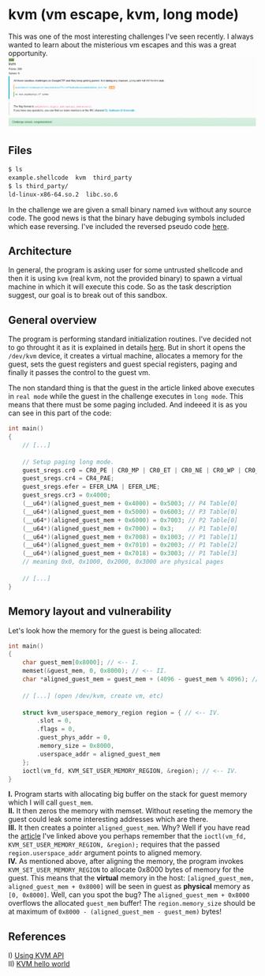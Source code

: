 # kvm (vm escape, kvm, long mode)
This was one of the most interesting challenges I've seen recently. I always wanted to learn about the misterious vm escapes and this was a great opportunity.
![](img/task.png)

## Files
```bash
$ ls
example.shellcode  kvm  third_party
$ ls third_party/
ld-linux-x86-64.so.2  libc.so.6
```

In the challenge we are given a small binary named `kvm` without any source code. The good news is that the binary have debuging symbols included which ease reversing. I've included the reversed pseudo code [here](kvm_source.c).

## Architecture
In general, the program is asking user for some untrusted shellcode and then it is using `kvm` (real kvm, not the provided binary) to spawn a virtual machine in which it will execute this code. So as the task description suggest, our goal is to break out of this sandbox.

## General overview
The program is performing standard initialization routines. I've decided not to go throught it as it is explained in details [here](https://lwn.net/Articles/658511/). But in short it opens the `/dev/kvm` device, it creates a virtual machine, allocates a memory for the guest, sets the guest registers and guest special registers, paging and finally it passes the control to the guest vm.

The non standard thing is that the guest in the article linked above executes in `real mode` while the guest in the challenge executes in `long mode`. This means that there must be some paging included. And indeeed it is as you can see in this part of the code:

```c
int main()
{
    // [...]

    // Setup paging long mode.
    guest_sregs.cr0 = CR0_PE | CR0_MP | CR0_ET | CR0_NE | CR0_WP | CR0_AM | CR0_PG;
    guest_sregs.cr4 = CR4_PAE;
    guest_sregs.efer = EFER_LMA | EFER_LME;
    guest_sregs.cr3 = 0x4000;
    (__u64*)(aligned_guest_mem + 0x4000) = 0x5003; // P4 Table[0]
    (__u64*)(aligned_guest_mem + 0x5000) = 0x6003; // P3 Table[0]
    (__u64*)(aligned_guest_mem + 0x6000) = 0x7003; // P2 Table[0]
    (__u64*)(aligned_guest_mem + 0x7000) = 0x3;    // P1 Table[0]
    (__u64*)(aligned_guest_mem + 0x7008) = 0x1003; // P1 Table[1]
    (__u64*)(aligned_guest_mem + 0x7010) = 0x2003; // P1 Table[2]
    (__u64*)(aligned_guest_mem + 0x7018) = 0x3003; // P1 Table[3]
    // meaning 0x0, 0x1000, 0x2000, 0x3000 are physical pages

    // [...]
}
```

## Memory layout and vulnerability
Let's look how the memory for the guest is being allocated:

```c
int main()
{
    char guest_mem[0x8000]; // <-- I.
    memset(&guest_mem, 0, 0x8000); // <-- II.
    char *aligned_guest_mem = guest_mem + (4096 - guest_mem % 4096); // <-- III.

    // [...] (open /dev/kvm, create vm, etc)

    struct kvm_userspace_memory_region region = { // <-- IV.
        .slot = 0,
        .flags = 0,
        .guest_phys_addr = 0,
        .memory_size = 0x8000,
        .userspace_addr = aligned_guest_mem
    };
    ioctl(vm_fd, KVM_SET_USER_MEMORY_REGION, &region); // <-- IV.
}
```
<b>I.</b> Program starts with allocating big buffer on the stack for guest memory which I will call `guest_mem`.</br>
<b>II.</b> It then zeros the memory with memset. Without reseting the memory the guest could leak some interesting addresses which are there.</br>
<b>III.</b> It then creates a pointer `aligned_guest_mem`. Why? Well if you have read the [article](https://lwn.net/Articles/658511/) I've linked above you perhaps remember that the `ioctl(vm_fd, KVM_SET_USER_MEMORY_REGION, &region);` requires that the passed `region.userspace_addr` argument points to aligned memory.</br>
<b>IV.</b> As mentioned above, after aligning the memory, the program invokes `KVM_SET_USER_MEMORY_REGION` to allocate 0x8000 bytes of memory for the guest.
This means that the <b>virtual</b> memory in the host: `[aligned_guest_mem, aligned_guest_mem + 0x8000]` will be seen in guest as <b>physical</b> memory as `[0, 0x8000]`. Well, can you spot the bug? The `aligned_guest_mem + 0x8000` overflows the allocated `guest_mem` buffer! The `region.memory_size` should be at maximum of `0x8000 - (aligned_guest_mem - guest_mem)` bytes!</br> 

## References
I) [Using KVM API](https://lwn.net/Articles/658511/)<br>
II) [KVM hello world](https://github.com/dpw/kvm-hello-world)</br>
